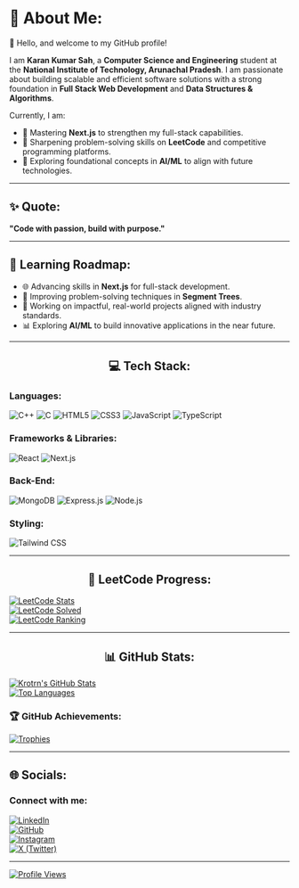 # 💫 About Me:
👋 Hello, and welcome to my GitHub profile!  

I am **Karan Kumar Sah**, a **Computer Science and Engineering** student at the **National Institute of Technology, Arunachal Pradesh**. I am passionate about building scalable and efficient software solutions with a strong foundation in **Full Stack Web Development** and **Data Structures & Algorithms**.  

Currently, I am:  
- 🌱 Mastering **Next.js** to strengthen my full-stack capabilities.  
- 🔢 Sharpening problem-solving skills on **LeetCode** and competitive programming platforms.  
- 🤖 Exploring foundational concepts in **AI/ML** to align with future technologies.  

---

## ✨ Quote:
**"Code with passion, build with purpose."**

---

## 🌱 **Learning Roadmap**:
- 🌐 Advancing skills in **Next.js** for full-stack development.  
- 🔢 Improving problem-solving techniques in **Segment Trees**.  
- 🚀 Working on impactful, real-world projects aligned with industry standards.  
- 📊 Exploring **AI/ML** to build innovative applications in the near future.

---

<div align='center'>

## 💻 Tech Stack:
</div>

### Languages:
![C++](https://img.shields.io/badge/c++-%2300599C.svg?style=for-the-badge&logo=c%2B%2B&logoColor=white)
![C](https://img.shields.io/badge/c-%2300599C.svg?style=for-the-badge&logo=c&logoColor=white)
![HTML5](https://img.shields.io/badge/html5-%23E34F26.svg?style=for-the-badge&logo=html5&logoColor=white)
![CSS3](https://img.shields.io/badge/css3-%231572B6.svg?style=for-the-badge&logo=css3&logoColor=white)
![JavaScript](https://img.shields.io/badge/javascript-%23323330.svg?style=for-the-badge&logo=javascript&logoColor=%23F7DF1E)
![TypeScript](https://img.shields.io/badge/typescript-%23007ACC.svg?style=for-the-badge&logo=typescript&logoColor=white)

### Frameworks & Libraries:
![React](https://img.shields.io/badge/React-20232A?style=for-the-badge&logo=react&logoColor=61DAFB)
![Next.js](https://img.shields.io/badge/Next.js-%23000000.svg?style=for-the-badge&logo=nextdotjs&logoColor=white)

### Back-End:
![MongoDB](https://img.shields.io/badge/MongoDB-4EA94B?style=for-the-badge&logo=mongodb&logoColor=white)
![Express.js](https://img.shields.io/badge/Express.js-000000?style=for-the-badge&logo=express&logoColor=white)
![Node.js](https://img.shields.io/badge/Node.js-339933?style=for-the-badge&logo=nodedotjs&logoColor=white)

### Styling:
![Tailwind CSS](https://img.shields.io/badge/Tailwind%20CSS-%2338B2AC.svg?style=for-the-badge&logo=tailwind-css&logoColor=white)

---

<div align='center'>

## 🚀 LeetCode Progress:
</div>

[![LeetCode Stats](https://leetcard.jacoblin.cool/krotrn?theme=dark&font=Buda&ext=heatmap)](https://leetcode.com/krotrn)  
[![LeetCode Solved](https://img.shields.io/badge/dynamic/json?style=for-the-badge&labelColor=black&color=%23ffa116&label=Solved&query=solvedOverTotal&url=https%3A%2F%2Fleetcode-badge.vercel.app%2Fapi%2Fusers%2Fkrotrn&logo=leetcode&logoColor=yellow)](https://leetcode.com/krotrn/)  
[![LeetCode Ranking](https://img.shields.io/badge/dynamic/json?style=for-the-badge&labelColor=black&color=%23ffa116&label=Ranking&query=ranking&url=https%3A%2F%2Fleetcode-badge.vercel.app%2Fapi%2Fusers%2Fkrotrn&logo=leetcode&logoColor=yellow)](https://leetcode.com/krotrn/)

---

<div align='center'>

## 📊 GitHub Stats:
</div>

[![Krotrn's GitHub Stats](https://github-readme-stats.vercel.app/api?username=krotrn&theme=algolia&hide_border=true)](https://github.com/krotrn?tab=repositories)  
[![Top Languages](https://github-readme-stats.vercel.app/api/top-langs/?username=krotrn&theme=algolia&hide_border=true&layout=compact)](https://github.com/krotrn?tab=repositories)  

### 🏆 GitHub Achievements:
[![Trophies](https://github-profile-trophy.vercel.app/?username=krotrn&theme=juicyfresh&&title=-Experience,-Reviews,-Issues)](https://github.com/krotrn/)

---

## 🌐 Socials:
### Connect with me:
[![LinkedIn](https://img.shields.io/badge/LinkedIn-%230077B5.svg?logo=linkedin&logoColor=white&style=for-the-badge)](https://linkedin.com/in/krotrn)  
[![GitHub](https://img.shields.io/badge/GitHub-%2312100E.svg?logo=github&logoColor=white&style=for-the-badge)](https://github.com/krotrn)  
[![Instagram](https://img.shields.io/badge/Instagram-%23E4405F.svg?logo=instagram&logoColor=white&style=for-the-badge)](https://instagram.com/krotrn.ks)  
[![X (Twitter)](https://img.shields.io/badge/X-black.svg?logo=X&logoColor=white&style=for-the-badge)](https://x.com/krotrn)  

---

[![Profile Views](https://visitcount.itsvg.in/api?id=krotrn&label=Profile%20Views&color=1&icon=2&pretty=true)](https://github.com/krotrn/)
